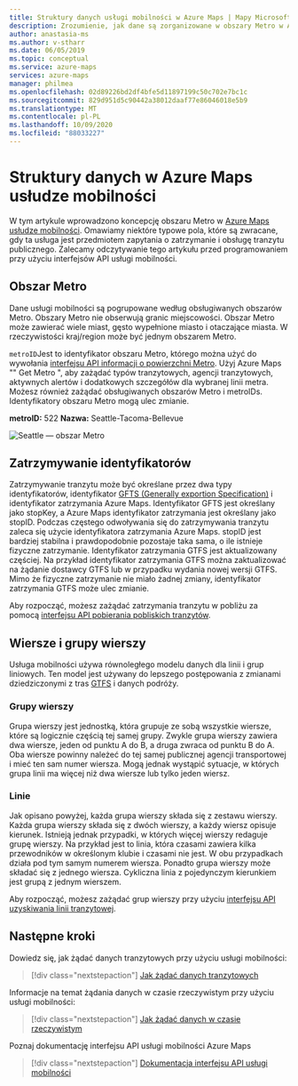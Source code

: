 ```yaml
---
title: Struktury danych usługi mobilności w Azure Maps | Mapy Microsoft Azure
description: Zrozumienie, jak dane są zorganizowane w obszary Metro w Azure Maps usługach mobilności. Zobacz, w których polach są przechowywane informacje o zatrzymaniu i wierszach tranzytu publicznego.
author: anastasia-ms
ms.author: v-stharr
ms.date: 06/05/2019
ms.topic: conceptual
ms.service: azure-maps
services: azure-maps
manager: philmea
ms.openlocfilehash: 02d89226bd2df4bfe5d11897199c50c702e7bc1c
ms.sourcegitcommit: 829d951d5c90442a38012daaf77e86046018e5b9
ms.translationtype: MT
ms.contentlocale: pl-PL
ms.lasthandoff: 10/09/2020
ms.locfileid: "88033227"
---
```

# <a name="data-structures-in-azure-maps-mobility-service"></a>Struktury danych w Azure Maps usłudze mobilności

W tym artykule wprowadzono koncepcję obszaru Metro w [Azure Maps usłudze mobilności](https://aka.ms/AzureMapsMobilityService). Omawiamy niektóre typowe pola, które są zwracane, gdy ta usługa jest przedmiotem zapytania o zatrzymanie i obsługę tranzytu publicznego. Zalecamy odczytywanie tego artykułu przed programowaniem przy użyciu interfejsów API usługi mobilności.

## <a name="metro-area"></a>Obszar Metro

Dane usługi mobilności są pogrupowane według obsługiwanych obszarów Metro. Obszary Metro nie obserwują granic miejscowości. Obszar Metro może zawierać wiele miast, gęsto wypełnione miasto i otaczające miasta. W rzeczywistości kraj/region może być jednym obszarem Metro. 

`metroID`Jest to identyfikator obszaru Metro, którego można użyć do wywołania [interfejsu API informacji o powierzchni Metro](https://aka.ms/AzureMapsMobilityMetroAreaInfo). Użyj Azure Maps "" Get Metro ", aby zażądać typów tranzytowych, agencji tranzytowych, aktywnych alertów i dodatkowych szczegółów dla wybranej linii metra. Możesz również zażądać obsługiwanych obszarów Metro i metroIDs. Identyfikatory obszaru Metro mogą ulec zmianie.

**metroID:** 522   **Nazwa:** Seattle-Tacoma-Bellevue

![Seattle — obszar Metro](./media/mobility-service-data-structure/seattle-metro.png)

## <a name="stop-ids"></a>Zatrzymywanie identyfikatorów

Zatrzymywanie tranzytu może być określane przez dwa typy identyfikatorów, identyfikator [GFTS (Generally exportion Specification)](http://gtfs.org/) i identyfikator zatrzymania Azure Maps. Identyfikator GFTS jest określany jako stopKey, a Azure Maps identyfikator zatrzymania jest określany jako stopID. Podczas częstego odwoływania się do zatrzymywania tranzytu zaleca się użycie identyfikatora zatrzymania Azure Maps. stopID jest bardziej stabilna i prawdopodobnie pozostaje taka sama, o ile istnieje fizyczne zatrzymanie. Identyfikator zatrzymania GTFS jest aktualizowany częściej. Na przykład identyfikator zatrzymania GTFS można zaktualizować na żądanie dostawcy GTFS lub w przypadku wydania nowej wersji GTFS. Mimo że fizyczne zatrzymanie nie miało żadnej zmiany, identyfikator zatrzymania GTFS może ulec zmianie.

Aby rozpocząć, możesz zażądać zatrzymania tranzytu w pobliżu za pomocą [interfejsu API pobierania pobliskich tranzytów](https://aka.ms/AzureMapsMobilityNearbyTransit).

## <a name="line-groups-and-lines"></a>Wiersze i grupy wierszy

Usługa mobilności używa równoległego modelu danych dla linii i grup liniowych. Ten model jest używany do lepszego postępowania z zmianami dziedziczonymi z tras [GTFS](http://gtfs.org/) i danych podróży.


### <a name="line-groups"></a>Grupy wierszy

Grupa wierszy jest jednostką, która grupuje ze sobą wszystkie wiersze, które są logicznie częścią tej samej grupy. Zwykle grupa wierszy zawiera dwa wiersze, jeden od punktu A do B, a druga zwraca od punktu B do A. Oba wiersze powinny należeć do tej samej publicznej agencji transportowej i mieć ten sam numer wiersza. Mogą jednak wystąpić sytuacje, w których grupa linii ma więcej niż dwa wiersze lub tylko jeden wiersz.


### <a name="lines"></a>Linie

Jak opisano powyżej, każda grupa wierszy składa się z zestawu wierszy. Każda grupa wierszy składa się z dwóch wierszy, a każdy wiersz opisuje kierunek.  Istnieją jednak przypadki, w których więcej wierszy redaguje grupę wierszy. Na przykład jest to linia, która czasami zawiera kilka przewodników w określonym klubie i czasami nie jest. W obu przypadkach działa pod tym samym numerem wiersza. Ponadto grupa wierszy może składać się z jednego wiersza. Cykliczna linia z pojedynczym kierunkiem jest grupą z jednym wierszem.

Aby rozpocząć, możesz zażądać grup wierszy przy użyciu [interfejsu API uzyskiwania linii tranzytowej](https://aka.ms/AzureMapsMobilityTransitLine).


## <a name="next-steps"></a>Następne kroki

Dowiedz się, jak żądać danych tranzytowych przy użyciu usługi mobilności:

> [!div class="nextstepaction"]
> [Jak żądać danych tranzytowych](how-to-request-transit-data.md)

Informacje na temat żądania danych w czasie rzeczywistym przy użyciu usługi mobilności:

> [!div class="nextstepaction"]
> [Jak żądać danych w czasie rzeczywistym](how-to-request-real-time-data.md)

Poznaj dokumentację interfejsu API usługi mobilności Azure Maps

> [!div class="nextstepaction"]
> [Dokumentacja interfejsu API usługi mobilności](https://aka.ms/AzureMapsMobilityService)
